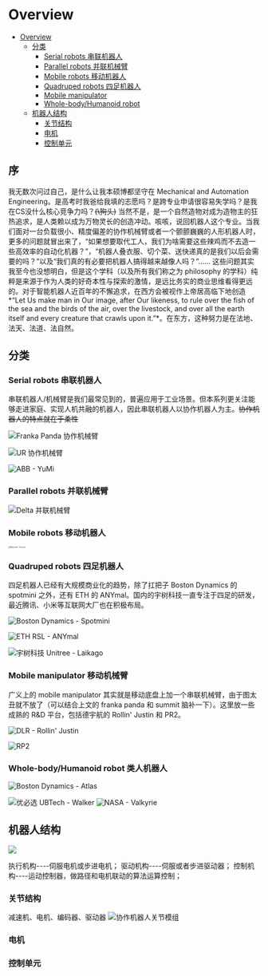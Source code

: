 # Overview

- [Overview](#overview)
  - [分类](#分类)
    - [Serial robots 串联机器人](#serial-robots-串联机器人)
    - [Parallel robots 并联机械臂](#parallel-robots-并联机械臂)
    - [Mobile robots 移动机器人](#mobile-robots-移动机器人)
    - [Quadruped robots 四足机器人](#quadruped-robots-四足机器人)
    - [Mobile manipulator](#mobile-manipulator)
    - [Whole-body/Humanoid robot](#whole-bodyhumanoid-robot)
  - [机器人结构](#机器人结构)
    - [关节结构](#关节结构)
    - [电机](#电机)
    - [控制单元](#控制单元)

## 序

我无数次问过自己，是什么让我本硕博都坚守在 Mechanical and Automation Engineering。是高考时我爸给我填的志愿吗？是跨专业申请很容易失学吗？是我在CS没什么核心竞争力吗？~~(\狗头)~~ 当然不是，是一个自然造物对成为造物主的狂热追求，是人类赖以成为万物灵长的创造冲动。咳咳，说回机器人这个专业。当我们面对一台负载很小、精度偏差的协作机械臂或者一个颤颤巍巍的人形机器人时，更多的问题就冒出来了，“如果想要取代工人，我们为啥需要这些辣鸡而不去造一些高效率的自动化机器？”，“机器人叠衣服、切个菜、送快递真的是我们以后会需要的吗？”以及“我们真的有必要把机器人搞得越来越像人吗？”…… 这些问题其实我至今也没想明白，但是这个学科（以及所有我们称之为 philosophy 的学科）纯粹是来源于作为人类的好奇本性与探索的激情，是远比务实的商业思维看得更远的。对于智能机器人近百年的不懈追求，在西方会被视作上帝居高临下地创造*“Let Us make man in Our image, after Our likeness, to rule over the fish of the sea and the birds of the air, over the livestock, and over all the earth itself and every creature that crawls upon it.”*。在东方，这种努力是在法地、法天、法道、法自然。



## 分类

### Serial robots 串联机器人

串联机器人/机械臂是我们最常见到的，普遍应用于工业场景。但本系列更关注能够走进家庭、实现人机共融的机器人，因此串联机器人以协作机器人为主。~~协作机器人的特点就在于柔性~~

![Franka Panda 协作机械臂](./img/franka.gif)

![UR 协作机械臂](./img/ur.gif)

![ABB - YuMi](./img/YuMi.gif)

### Parallel robots 并联机械臂

![Delta 并联机械臂](./img/delta.gif)

### Mobile robots 移动机器人

<img src="https://pic4.zhimg.com/80/v2-2e60d776f56ef739a08c92b6bebf55ec.png" alt="Robotnik - Summit" style="zoom:25%;" />

### Quadruped robots 四足机器人

四足机器人已经有大规模商业化的趋势，除了扛把子 Boston Dynamics 的 spotmini 之外，还有 ETH 的 ANYmal。国内的宇树科技一直专注于四足的研发，最近腾讯、小米等互联网大厂也在积极布局。

![Boston Dynamics - Spotmini](./img/spotmini.gif)

![ETH RSL - ANYmal](./img/ANYmal.gif)

![宇树科技 Unitree - Laikago](./img/Laikago.gif)

### Mobile manipulator 移动机械臂

广义上的 mobile manipulator 其实就是移动底盘上加一个串联机械臂，由于图太丑就不放了（可以结合上文的 franka panda 和 summit 脑补一下）。这里放一些成熟的 R&D 平台，包括德宇航的 Rollin' Justin 和 PR2。

![DLR - Rollin' Justin](https://pic4.zhimg.com/80/v2-81b060307070be0292d303103ee99c9d.png)

![RP2](./img/PR2.gif)

### Whole-body/Humanoid robot 类人机器人

![Boston Dynamics - Atlas](./img/atlas.gif)

![优必选 UBTech - Walker](https://pic4.zhimg.com/80/v2-fbcbb42f81062d48296059d7ff67e8dd.png)
![NASA - Valkyrie](https://pic4.zhimg.com/80/v2-f8d346e3c8dfce3ba93ceeb09d60934c.png)

## 机器人结构

![](https://pic4.zhimg.com/80/v2-96516c7e99609f455519a14ce15bb467.png)

执行机构----伺服电机或步进电机；
驱动机构----伺服或者步进驱动器；
控制机构----运动控制器，做路径和电机联动的算法运算控制；

### 关节结构
减速机、电机、编码器、驱动器
![协作机器人关节模组[^1]](https://pic4.zhimg.com/80/v2-fb2255a9b00a737a590bf6be2395f238.png)

### 电机

### 控制单元



[^1]: 机器人的硬件和软件层面哪个更重要？ - 福兴哥哥的回答 - 知乎
https://www.zhihu.com/question/268554486/answer/344362602